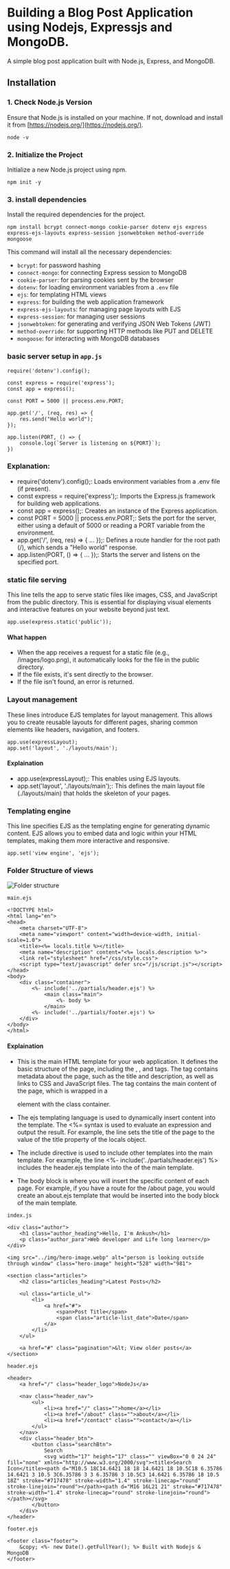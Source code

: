 # Building a Blog Post Application using Nodejs, Expressjs and MongoDB.

A simple blog post application built with Node.js, Express, and MongoDB.

## Installation

### 1. Check Node.js Version

Ensure that Node.js is installed on your machine. If not, download and install it from [https://nodejs.org/](https://nodejs.org/).

```
node -v
```

### 2. Initialize the Project

Initialize a new Node.js project using npm.

```
npm init -y
```

### 3. install dependencies

Install the required dependencies for the project.

```
npm install bcrypt connect-mongo cookie-parser dotenv ejs express express-ejs-layouts express-session jsonwebtoken method-override mongoose

```

This command will install all the necessary dependencies:

* `bcrypt`: for password hashing
* `connect-mongo`: for connecting Express session to MongoDB
* `cookie-parser`: for parsing cookies sent by the browser
* `dotenv`: for loading environment variables from a `.env` file
* `ejs`: for templating HTML views
* `express`: for building the web application framework
* `express-ejs-layouts`: for managing page layouts with EJS
* `express-session`: for managing user sessions
* `jsonwebtoken`: for generating and verifying JSON Web Tokens (JWT)
* `method-override`: for supporting HTTP methods like PUT and DELETE
* `mongoose`: for interacting with MongoDB databases


### basic server setup in `app.js`

```
require('dotenv').config();

const express = require('express');
const app = express();

const PORT = 5000 || process.env.PORT;

app.get('/', (req, res) => {
    res.send("Hello world");
});

app.listen(PORT, () => {
    console.log(`Server is listening on ${PORT}`);
})
```

### Explanation:

* require('dotenv').config();: Loads environment variables from a .env file (if present).
* const express = require('express');: Imports the Express.js framework for building web applications.
* const app = express();: Creates an instance of the Express application.
* const PORT = 5000 || process.env.PORT;: Sets the port for the server, either using a default of 5000 or reading a PORT variable from the environment.
* app.get('/', (req, res) => { ... });: Defines a route handler for the root path (/), which sends a "Hello world" response.
* app.listen(PORT, () => { ... });: Starts the server and listens on the specified port.


### static file serving

This line tells the app to serve static files like images, CSS, and JavaScript from the public directory. This is essential for displaying visual elements and interactive features on your website beyond just text.

```
app.use(express.static('public'));
```

#### What happen
* When the app receives a request for a static file (e.g., /images/logo.png), it automatically looks for the file in the public directory.
* If the file exists, it's sent directly to the browser.
* If the file isn't found, an error is returned.


### Layout management

These lines introduce EJS templates for layout management. This allows you to create reusable layouts for different pages, sharing common elements like headers, navigation, and footers.

```
app.use(expressLayout);
app.set('layout', './layouts/main');
```

#### Explaination

* app.use(expressLayout);: This enables using EJS layouts.
* app.set('layout', './layouts/main');: This defines the main layout file (./layouts/main) that holds the skeleton of your pages.


### Templating engine

This line specifies EJS as the templating engine for generating dynamic content. EJS allows you to embed data and logic within your HTML templates, making them more interactive and responsive.

```
app.set('view engine', 'ejs');
```

### Folder Structure of views
![Folder structure](./public/img/readme.md%20-%20Building_Blog%20-%20Visual%20Studio%20Code%2006-12-2023%2015_02_11.png "Folder structure")

`main.ejs`

```
<!DOCTYPE html>
<html lang="en">
<head>
    <meta charset="UTF-8">
    <meta name="viewport" content="width=device-width, initial-scale=1.0">
    <title><%= locals.title %></title>
    <meta name="description" content="<%= locals.description %>">
    <link rel="stylesheet" href="/css/style.css">
    <script type="text/javascript" defer src="/js/script.js"></script>
</head>
<body>
    <div class="container">
        <%- include('../partials/header.ejs') %>
            <main class="main">
                <%- body %>
            </main>
        <%- include('../partials/footer.ejs') %>
    </div>
</body>
</html>
```

#### Explaination

* This is the main HTML template for your web application. It defines the basic structure of the page, including the <html>, <head>, and <body> tags. The <head> tag contains metadata about the page, such as the title and description, as well as links to CSS and JavaScript files. The <body> tag contains the main content of the page, which is wrapped in a <div> element with the class container.

* The ejs templating language is used to dynamically insert content into the template. The <%= syntax is used to evaluate an expression and output the result. For example, the line <title><%= locals.title %></title> sets the title of the page to the value of the title property of the locals object.

* The include directive is used to include other templates into the main template. For example, the line <%- include('../partials/header.ejs') %> includes the header.ejs template into the <head> of the main template.

* The body block is where you will insert the specific content of each page. For example, if you have a route for the /about page, you would create an about.ejs template that would be inserted into the body block of the main template.


`index.js`

```
<div class="author">
    <h1 class="author_heading">Hello, I'm Ankush</h1>
    <p class="author_para">Web developer and Life long learner</p>
</div>

<img src="../img/hero-image.webp" alt="person is looking outside through window" class="hero-image" height="528" width="981">

<section class="articles">
    <h2 class="articles_heading">Latest Posts</h2>

    <ul class="article_ul">
        <li>
            <a href="#">
                <span>Post Title</span>
                <span class="article-list_date">Date</span>
            </a>
        </li>
    </ul>

    <a href="#" class="pagination">&lt; View older posts</a>
</section>
```

`header.ejs`

```
<header>
    <a href="/" class="header_logo">NodeJs</a>

    <nav class="header_nav">
        <ul>
            <li><a href="/" class="">home</a></li>
            <li><a href="/about" class="">about</a></li>
            <li><a href="/contact" class="">contact</a></li>
        </ul>
    </nav>
    <div class="header_btn">
        <button class="searchBtn">
            Search
            <svg width="17" height="17" class="" viewBox="0 0 24 24" fill="none" xmlns="http://www.w3.org/2000/svg"><title>Search Icon</title><path d="M10.5 18C14.6421 18 18 14.6421 18 10.5C18 6.35786 14.6421 3 10.5 3C6.35786 3 3 6.35786 3 10.5C3 14.6421 6.35786 18 10.5 18Z" stroke="#717478" stroke-width="1.4" stroke-linecap="round" stroke-linejoin="round"></path><path d="M16 16L21 21" stroke="#717478" stroke-width="1.4" stroke-linecap="round" stroke-linejoin="round"></path></svg>
        </button>
    </div>
</header>
```

`footer.ejs`

```
<footer class="footer">
    &copy; <%- new Date().getFullYear(); %> Built with Nodejs & MongoDB
</footer>
```